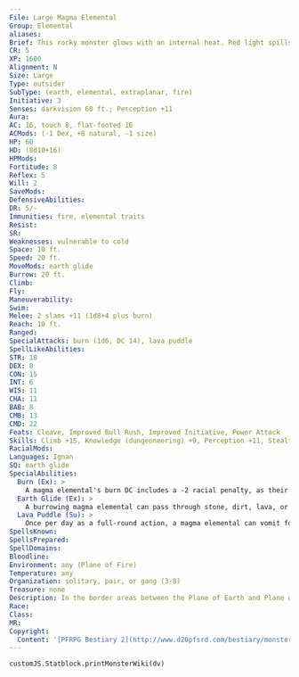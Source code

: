 ```yaml
---
File: Large Magma Elemental
Group: Elemental
aliases: 
Brief: This rocky monster glows with an internal heat. Red light spills from its eyes and mouth, as well as fractures in its outer surface.
CR: 5
XP: 1600
Alignment: N
Size: Large
Type: outsider
SubType: (earth, elemental, extraplanar, fire)
Initiative: 3
Senses: darkvision 60 ft.; Perception +11
Aura: 
AC: 16, touch 8, flat-footed 16
ACMods: (-1 Dex, +8 natural, -1 size)
HP: 60
HD: (8d10+16)
HPMods: 
Fortitude: 8
Reflex: 5
Will: 2
SaveMods: 
DefensiveAbilities: 
DR: 5/-
Immunities: fire, elemental traits
Resist: 
SR: 
Weaknesses: vulnerable to cold
Space: 10 ft.
Speed: 20 ft.
MoveMods: earth glide
Burrow: 20 ft.
Climb: 
Fly: 
Maneuverability: 
Swim: 
Melee: 2 slams +11 (1d8+4 plus burn)
Reach: 10 ft.
Ranged: 
SpecialAttacks: burn (1d6, DC 14), lava puddle
SpellLikeAbilities: 
STR: 18
DEX: 8
CON: 15
INT: 6
WIS: 11
CHA: 11
BAB: 8
CMB: 13
CMD: 22
Feats: Cleave, Improved Bull Rush, Improved Initiative, Power Attack
Skills: Climb +15, Knowledge (dungeoneering) +9, Perception +11, Stealth +6
RacialMods: 
Languages: Ignan
SQ: earth glide
SpecialAbilities:
  Burn (Ex): >
    A magma elemental's burn DC includes a -2 racial penalty, as their fires don't burn quite as hot as true elemental flames.
  Earth Glide (Ex): >
    A burrowing magma elemental can pass through stone, dirt, lava, or almost any other sort of earth except metal as easily as a fish swims through water. Its burrowing leaves behind no tunnel or hole, nor does it create any ripple, though the area it passes through feels warm for 1 round afterward and often retains a strangely smooth texture, as if the stone had been polished. A move earth spell cast on an area containing a burrowing magma elemental flings the elemental back 30 feet, stunning the creature for 1 round unless it succeeds on a DC 15 Fortitude save.
  Lava Puddle (Su): >
    Once per day as a full-round action, a magma elemental can vomit forth a puddle of lava (Pathfinder RPG Core Rulebook 444) that fills its space to a depth of 2-3 inches and counts as difficult terrain. Any creature that moves through this puddle of lava takes 2d6 points of fire damage. This damage continues for 1d3 rounds after the creature leaves the lava pool, although then it only inflicts 1d6 points of fire damage per round. The lava puddle solidifies and is safe to touch after a number of rounds equal to the elemental's Hit Dice. At the GM's discretion, this puddle of lava could start secondary fires.
SpellsKnown: 
SpellsPrepared: 
SpellDomains: 
Bloodline: 
Environment: any (Plane of Fire)
Temperature: any
Organization: solitary, pair, or gang (3-8)
Treasure: none
Description: In the border areas between the Plane of Earth and Plane of Fire, volcanoes and continent-sized lava flows are commonplace. Elementals in this area tend to have aspects of both planes, and the typical sort is the magma elemental, an earth elemental with a core of liquid fire. Magma elementals generally have a somewhat feral or bestial appearance.
Race: 
Class: 
MR: 
Copyright:
  Content: '[PFRPG Bestiary 2](http://www.d20pfsrd.com/bestiary/monster-listings/outsiders/elemental/elemental-magma)'
---
```

```dataviewjs
customJS.Statblock.printMonsterWiki(dv)
```
